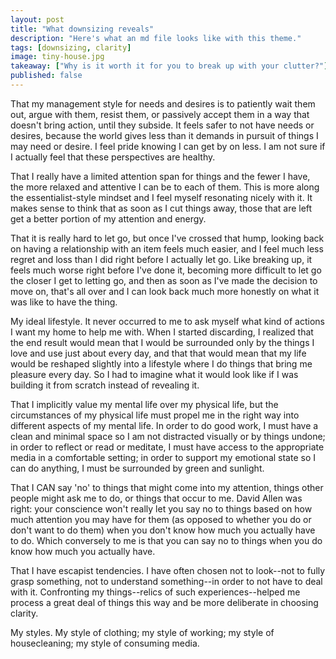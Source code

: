 ```yaml
---
layout: post
title: "What downsizing reveals"
description: "Here's what an md file looks like with this theme."
tags: [downsizing, clarity]
image: tiny-house.jpg
takeaway: ["Why is it worth it for you to break up with your clutter?"]
published: false
---
```


That my management style for needs and desires is to patiently wait them out, argue with them, resist them, or passively accept them in a way that doesn't bring action, until they subside. It feels safer to not have needs or desires, because the world gives less than it demands in pursuit of things I may need or desire. I feel pride knowing I can get by on less. I am not sure if I actually feel that these perspectives are healthy.

That I really have a limited attention span for things and the fewer I have, the more relaxed and attentive I can be to each of them. This is more along the essentialist-style mindset and I feel myself resonating nicely with it. It makes sense to think that as soon as I cut things away, those that are left get a better portion of my attention and energy.

That it is really hard to let go, but once I've crossed that hump, looking back on having a relationship with an item feels much easier, and I feel much less regret and loss than I did right before I actually let go. Like breaking up, it feels much worse right before I've done it, becoming more difficult to let go the closer I get to letting go, and then as soon as I've made the decision to move on, that's all over and I can look back much more honestly on what it was like to have the thing.

My ideal lifestyle. It never occurred to me to ask myself what kind of actions I want my home to help me with. When I started discarding, I realized that the end result would mean that I would be surrounded only by the things I love and use just about every day, and that that would mean that my life would be reshaped slightly into a lifestyle where I do things that bring me pleasure every day. So I had to imagine what it would look like if I was building it from scratch instead of revealing it.

That I implicitly value my mental life over my physical life, but the circumstances of my physical life must propel me in the right way into different aspects of my mental life. In order to do good work, I must have a clean and minimal space so I am not distracted visually or by things undone; in order to reflect or read or meditate, I must have access to the appropriate media in a comfortable setting; in order to support my emotional state so I can do anything, I must be surrounded by green and sunlight.

That I CAN say 'no' to things that might come into my attention, things other people might ask me to do, or things that occur to me. David Allen was right: your conscience won't really let you say no to things based on how much attention you may have for them (as opposed to whether you do or don't want to do them) when you don't know how much you actually have to do. Which conversely to me is that you can say no to things when you do know how much you actually have.

That I have escapist tendencies. I have often chosen not to look--not to fully grasp something, not to understand something--in order to not have to deal with it. Confronting my things--relics of such experiences--helped me process a great deal of things this way and be more deliberate in choosing clarity.

My styles. My style of clothing; my style of working; my style of housecleaning; my style of consuming media.

